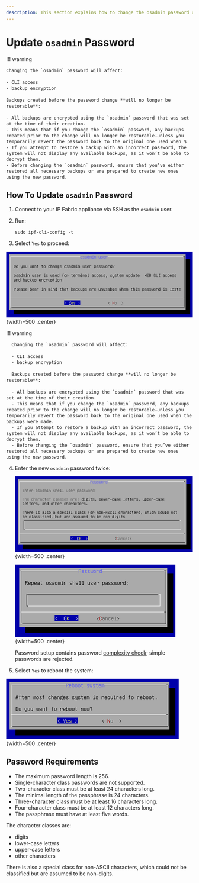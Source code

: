 ```yaml
---
description: This section explains how to change the osadmin password using IPF CLI Config.
---
```


# Update `osadmin` Password

!!! warning

    Changing the `osadmin` password will affect:

    - CLI access
    - backup encryption

    Backups created before the password change **will no longer be restorable**:

    - All backups are encrypted using the `osadmin` password that was set at the time of their creation.
    - This means that if you change the `osadmin` password, any backups created prior to the change will no longer be restorable—unless you temporarily revert the password back to the original one used when $
    - If you attempt to restore a backup with an incorrect password, the system will not display any available backups, as it won’t be able to decrypt them.
    - Before changing the `osadmin` password, ensure that you’ve either restored all necessary backups or are prepared to create new ones using the new password.

## How To Update `osadmin` Password

1. Connect to your IP Fabric appliance via SSH as the `osadmin` user.

2. Run:

   ```shell
   sudo ipf-cli-config -t
   ```

3. Select `Yes` to proceed:

  ![Do you want to change osadmin user password?](osadmin_password_change2.png){width=500 .center}

  !!! warning

      Changing the `osadmin` password will affect:

      - CLI access
      - backup encryption

      Backups created before the password change **will no longer be restorable**:

      - All backups are encrypted using the `osadmin` password that was set at the time of their creation.
      - This means that if you change the `osadmin` password, any backups created prior to the change will no longer be restorable—unless you temporarily revert the password back to the original one used when the backups were made.
      - If you attempt to restore a backup with an incorrect password, the system will not display any available backups, as it won’t be able to decrypt them.
      - Before changing the `osadmin` password, ensure that you’ve either restored all necessary backups or are prepared to create new ones using the new password.

4. Enter the new `osadmin` password twice:

   ![Enter osadmin shell user password](osadmin_password_change3.png){width=500 .center}

   ![Repeat osadmin user password](osadmin_password_change4.png){width=500 .center}

   Password setup contains password [complexity check](#password-requirements); simple passwords are
   rejected.

5. Select `Yes` to reboot the system:

  ![Reboot system](reboot.png){width=500 .center}

## Password Requirements

 - The maximum password length is 256.
 - Single-character class passwords are not supported.
 - Two-character class must be at least 24 characters long. 
 - The minimal length of the passphrase is 24 characters.
 - Three-character class must be at least 16 characters long.
 - Four-character class must be at least 12 characters long.
 - The passphrase must have at least five words.

The character classes are:

 - digits
 - lower-case letters
 - upper-case letters
 - other characters

There is also a special class for non-ASCII characters, which could not be
classified but are assumed to be non-digits.
